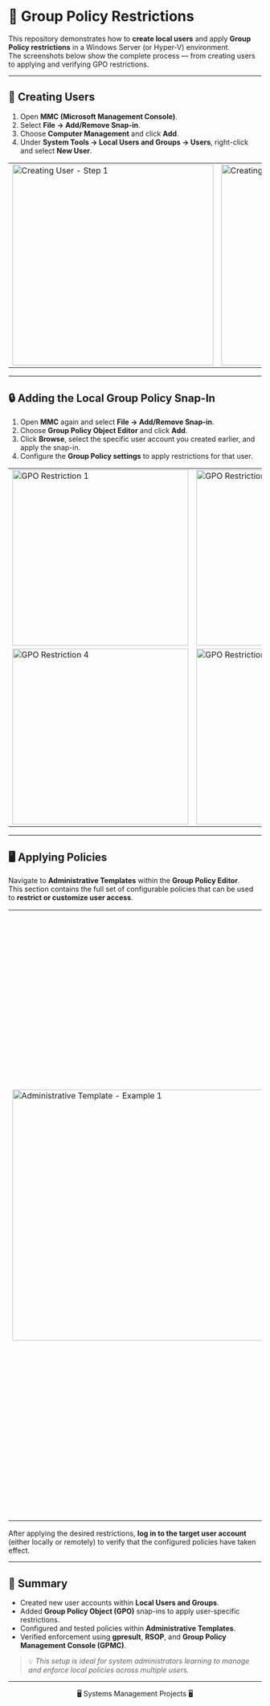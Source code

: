 # 🧭 Group Policy Restrictions

This repository demonstrates how to **create local users** and apply **Group Policy restrictions** in a Windows Server (or Hyper-V) environment.  
The screenshots below show the complete process — from creating users to applying and verifying GPO restrictions.

---

## 👤 Creating Users

1. Open **MMC (Microsoft Management Console)**.  
2. Select **File → Add/Remove Snap-in**.  
3. Choose **Computer Management** and click **Add**.  
4. Under **System Tools → Local Users and Groups → Users**, right-click and select **New User**.  

<table>
  <tr>
    <td><img width="400" alt="Creating User - Step 1" src="https://github.com/user-attachments/assets/bfb7c023-be7b-40ca-a755-046ca8671634" /></td>
    <td><img width="400" alt="Creating User - Step 2" src="https://github.com/user-attachments/assets/443e9acb-cd6a-4682-8589-3e565380b893" /></td>
    <td><img width="400" alt="Creating User - Step 3" src="https://github.com/user-attachments/assets/b2db6564-abc6-436d-9a18-40eb1cad211d" /></td>
  </tr>
</table>

---

## 🔒 Adding the Local Group Policy Snap-In

1. Open **MMC** again and select **File → Add/Remove Snap-in**.  
2. Choose **Group Policy Object Editor** and click **Add**.  
3. Click **Browse**, select the specific user account you created earlier, and apply the snap-in.  
4. Configure the **Group Policy settings** to apply restrictions for that user.

<table>
  <tr>
    <td><img width="350" alt="GPO Restriction 1" src="https://github.com/user-attachments/assets/89464fd9-4747-4782-aa18-b671634c46e6" /></td>
    <td><img width="350" alt="GPO Restriction 2" src="https://github.com/user-attachments/assets/68210f94-614e-4fbd-93db-accd545291ac" /></td>
    <td><img width="350" alt="GPO Restriction 3" src="https://github.com/user-attachments/assets/2f5f4cdf-7048-4fd3-90b4-992e41ea8bbe" /></td>
  </tr>
  <tr>
    <td><img width="350" alt="GPO Restriction 4" src="https://github.com/user-attachments/assets/44296e2d-1097-4543-8fdc-a3a638c246ca" /></td>
    <td><img width="350" alt="GPO Restriction 5" src="https://github.com/user-attachments/assets/cf505ddb-afb4-42e8-ba7b-1c938ab3b03b" /></td>
    <td><img width="400" height="248" alt="GPO Restriction 6" src="https://github.com/user-attachments/assets/a7e9ae75-18b5-4eb5-a4d8-2fe9818e8c28" /></td>
  </tr>
</table>

---

## 🖥️ Applying Policies

Navigate to **Administrative Templates** within the **Group Policy Editor**.  
This section contains the full set of configurable policies that can be used to **restrict or customize user access**.

<table>
  <tr>
    <td><img width="500" alt="Administrative Template - Example 1" src="https://github.com/user-attachments/assets/bf3d3832-d8a7-49be-9de1-d72fb94b9130" /></td>
    <td><img width="1209" alt="Administrative Template - Example 2" src="https://github.com/user-attachments/assets/4527d6b0-a557-48b7-85c0-a2ea1983a0c1" /></td>
  </tr>
</table>

After applying the desired restrictions, **log in to the target user account** (either locally or remotely) to verify that the configured policies have taken effect.

---

## 🧩 Summary

- Created new user accounts within **Local Users and Groups**.  
- Added **Group Policy Object (GPO)** snap-ins to apply user-specific restrictions.  
- Configured and tested policies within **Administrative Templates**.  
- Verified enforcement using **gpresult**, **RSOP**, and **Group Policy Management Console (GPMC)**.  

> 💡 *This setup is ideal for system administrators learning to manage and enforce local policies across multiple users.*

---

<div align="center"> 🖥️ Systems Management Projects 🖥️ </div>

